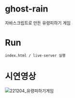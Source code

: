 # ghost-rain

자바스크립트로 만든 유령피하기 게임

# Run

```bash
index.html / live-server 실행
```

# 시연영상

![221204_유령피하기게임](https://user-images.githubusercontent.com/117249829/216825834-d95795b0-9bb3-42a7-a010-1ce3492bb68e.gif)

